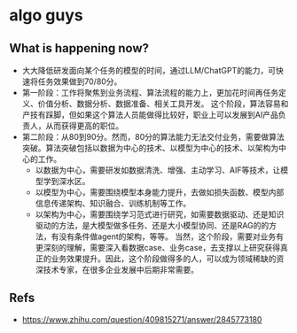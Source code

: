 # algo guys

## What is happening now?
- 大大降低研发面向某个任务的模型的时间，通过LLM/ChatGPT的能力，可快速将任务效果做到70/80分。
- 第一阶段：工作将聚焦到业务流程、算法流程的能力上，更加花时间再任务定义、价值分析、数据分析、数据准备、相关工具开发。
          这个阶段，算法容易和产技有踩脚，但如果这个算法人员能做得比较好，职业上可以发展到AI产品负责人，从而获得更高的职位。
- 第二阶段：从80到90分。然而，80分的算法能力无法交付业务，需要做算法突破。算法突破包括以数据为中心的技术、以模型为中心的技术、以架构为中心的工作。
  * 以数据为中心，需要研发如数据清洗、增强、主动学习、AIF等技术，让模型学到深水区。
  * 以模型为中心，需要围绕模型本身能力提升，去做如损失函数、模型内部信息传递架构、知识融合、训练机制等工作。
  * 以架构为中心，需要围绕学习范式进行研究，如需要数据驱动、还是知识驱动的方法，是大模型做多任务、还是大小模型协同、还是RAG的的方法，有没有条件做agent的架构，等等。
  当然，这个阶段，需要对业务有更深刻的理解，需要深入看数据case、业务case，去支撑以上研究获得真正的业务效果提升。因此，这个阶段做得多的人，可以成为领域稀缺的资深技术专家，在很多企业发展中后期非常需要。

## Refs
- https://www.zhihu.com/question/409815271/answer/2845773180
